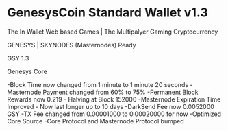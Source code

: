 # GenesysCoin Standard Wallet v1.3
The In Wallet Web based Games | The Multipalyer Gaming Cryptocurrency

GENESYS | SKYNODES (Masternodes) Ready

GSY 1.3

Genesys Core

-Block Time now changed from 1 minute to 1 minute 20 seconds
-Masternode Payment changed from 60% to 75%
-Permanent Block Rewards now 0.219 - Halving at Block 152000
-Masternode Expiration Time Improved - Now last longer up to 10 days
-DarkSend Fee now 0.0052000 GSY
-TX Fee changed from 0.00001000 to 0.00020000 for now
-Optimized Core Source
-Core Protocol and Masternode Protocol bumped
